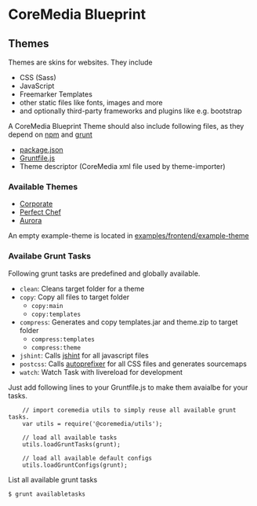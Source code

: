 # CoreMedia Blueprint

## Themes

Themes are skins for websites. They include

- CSS (Sass)
- JavaScript
- Freemarker Templates
- other static files like fonts, images and more
- and optionally third-party frameworks and plugins like e.g. bootstrap

A CoreMedia Blueprint Theme should also include following files, as they depend on [npm](https://www.npmjs.com/) and [grunt](http://gruntjs.com/)

- [package.json](https://docs.npmjs.com/getting-started/using-a-package.json)
- [Gruntfile.js](http://gruntjs.com/getting-started#the-gruntfile)
- Theme descriptor (CoreMedia xml file used by theme-importer)

### Available Themes

- [Corporate](corporate-theme/README.md)
- [Perfect Chef](perfectchef-theme/README.md)
- [Aurora](aurora-theme/README.md)

An empty example-theme is located in [examples/frontend/example-theme](../../../examples/frontend/example-theme/README.md)

### Availabe Grunt Tasks

Following grunt tasks are predefined and globally available. 

- `clean`: Cleans target folder for a theme
- `copy`: Copy all files to target folder
    - `copy:main`
    - `copy:templates`
- `compress`: Generates and copy templates.jar and theme.zip to target folder
    - `compress:templates`
    - `compress:theme`
- `jshint`: Calls [jshint](http://jshint.com/) for all javascript files 
- `postcss`: Calls [autoprefixer](https://github.com/postcss/autoprefixer) for all CSS files and generates sourcemaps
- `watch`: Watch Task with livereload for development

Just add following lines to your Gruntfile.js to make them avaialbe for your tasks.

```
    // import coremedia utils to simply reuse all available grunt tasks.
    var utils = require('@coremedia/utils');
    
    // load all available tasks
    utils.loadGruntTasks(grunt);
    
    // load all available default configs
    utils.loadGruntConfigs(grunt);
```

List all available grunt tasks

```$ grunt availabletasks```
